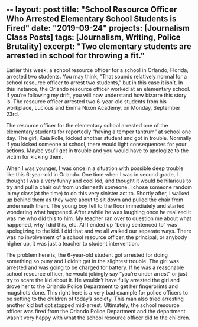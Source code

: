--
layout: post
title: "School Resource Officer Who Arrested Elementary School Students is Fired"
date: "2019-09-24"
projects: [Journalism Class Posts]
tags: [Journalism, Writing, Police Brutality]
excerpt: "Two elementary students are arrested in school for throwing a fit."
---

   Earlier this week, a school resource officer for a school in Orlando, Florida, arrested two students. You may think, “That sounds relatively normal for a school resource officer to arrest two students,” but in this case it isn’t. In this instance, the Orlando resource officer worked at an elementary school. If you’re following my drift, you will now understand how bizarre this story is. The resource officer arrested two 6-year-old students from his workplace, Lucious and Emma Nixon Academy, on Monday, September 23rd.
   
  The resource officer for the elementary school arrested one of the elementary students for reportedly “having a temper tantrum” at school one day. The girl, Kaia Rolle, kicked another student and got in trouble. Normally if you kicked someone at school, there would light consequences for your actions. Maybe you’ll get in trouble and you would have to apologize to the victim for kicking them. 
  
  When I was younger, I was once in a situation with possible deep trouble like this 6-year-old in Orlando. One time when I was in second grade, I thought I was a very funny and cool kid, and thought it would be hilarious to try and pull a chair out from underneath someone. I chose someone random in my class(at the time) to do this very sinister act to. Shortly after, I walked up behind them as they were about to sit down and pulled the chair from underneath them. The young boy fell to the floor immediately and started wondering what happened. After awhile he was laughing once he realized it was me who did this to him. My teacher ran over to question me about what happened, why I did this, etc. All I ended up “being sentenced to” was apologizing to the kid. I did that and we all walked our separate ways. There was no involvement of a school resource officer, the principal, or anybody higher up, it was just a teacher to student intervention. 
  
  The problem here is, the 6-year-old student got arrested for doing something so puny and I didn’t get in the slightest trouble. The girl was arrested and was going to be charged for battery. If he was a reasonable school resource officer, he would jokingly say “you’re under arrest” or just try to scare the kid about it. He wouldn’t have fully arrested the girl and drove her to the Orlando Police Department to get her fingerprints and mugshots done.
This right here is a very bad example for police officers to be setting to the children of today’s society. This man also tried arresting another kid but got stopped mid-arrest. Ultimately, the school resource officer was fired from the Orlando Police Department and the department wasn’t very happy with what the school resource officer did to the children.
